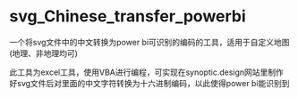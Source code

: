 # svg_Chinese_transfer_powerbi
一个将svg文件中的中文转换为power bi可识别的编码的工具，适用于自定义地图(地理、非地理均可)

此工具为excel工具，使用VBA进行编程，可实现在synoptic.design网站里制作好svg文件后对里面的中文字符转换为十六进制编码，以此使得power bi能识别到

